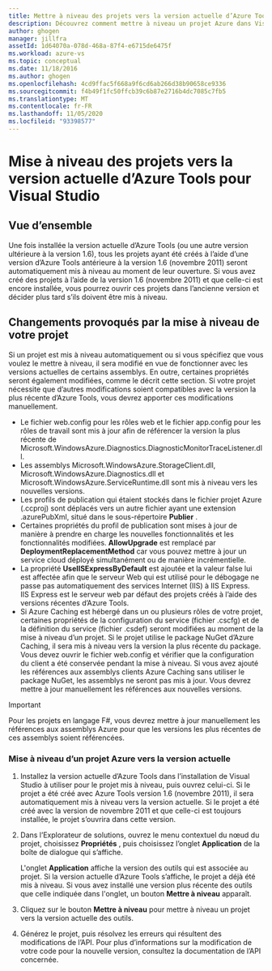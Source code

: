 ```yaml
---
title: Mettre à niveau des projets vers la version actuelle d’Azure Tools
description: Découvrez comment mettre à niveau un projet Azure dans Visual Studio vers la version actuelle d’Azure Tools
author: ghogen
manager: jillfra
assetId: 1d64070a-078d-468a-87f4-e6715de6475f
ms.workload: azure-vs
ms.topic: conceptual
ms.date: 11/18/2016
ms.author: ghogen
ms.openlocfilehash: 4cd9ffac5f668a9f6cd6ab266d38b90658ce9336
ms.sourcegitcommit: f4b49f1fc50ffcb39c6b87e2716b4dc7085c7fb5
ms.translationtype: MT
ms.contentlocale: fr-FR
ms.lasthandoff: 11/05/2020
ms.locfileid: "93398577"
---
```

# <a name="how-to-upgrade-projects-to-the-current-version-of-the-azure-tools-for-visual-studio"></a>Mise à niveau des projets vers la version actuelle d’Azure Tools pour Visual Studio
## <a name="overview"></a>Vue d’ensemble
Une fois installée la version actuelle d’Azure Tools (ou une autre version ultérieure à la version 1.6), tous les projets ayant été créés à l’aide d’une version d’Azure Tools antérieure à la version 1.6 (novembre 2011) seront automatiquement mis à niveau au moment de leur ouverture. Si vous avez créé des projets à l’aide de la version 1.6 (novembre 2011) et que celle-ci est encore installée, vous pourrez ouvrir ces projets dans l’ancienne version et décider plus tard s’ils doivent être mis à niveau.

## <a name="how-your-project-changes-when-you-upgrade-it"></a>Changements provoqués par la mise à niveau de votre projet
Si un projet est mis à niveau automatiquement ou si vous spécifiez que vous voulez le mettre à niveau, il sera modifié en vue de fonctionner avec les versions actuelles de certains assemblys. En outre, certaines propriétés seront également modifiées, comme le décrit cette section. Si votre projet nécessite que d’autres modifications soient compatibles avec la version la plus récente d’Azure Tools, vous devrez apporter ces modifications manuellement.

* Le fichier web.config pour les rôles web et le fichier app.config pour les rôles de travail sont mis à jour afin de référencer la version la plus récente de Microsoft.WindowsAzure.Diagnostics.DiagnosticMonitorTraceListener.dll.
* Les assemblys Microsoft.WindowsAzure.StorageClient.dll, Microsoft.WindowsAzure.Diagnostics.dll et Microsoft.WindowsAzure.ServiceRuntime.dll sont mis à niveau vers les nouvelles versions.
* Les profils de publication qui étaient stockés dans le fichier projet Azure (.ccproj) sont déplacés vers un autre fichier ayant une extension .azurePubXml, situé dans le sous-répertoire **Publier** .
* Certaines propriétés du profil de publication sont mises à jour de manière à prendre en charge les nouvelles fonctionnalités et les fonctionnalités modifiées. **AllowUpgrade** est remplacé par **DeploymentReplacementMethod** car vous pouvez mettre à jour un service cloud déployé simultanément ou de manière incrémentielle.
* La propriété **UseIISExpressByDefault** est ajoutée et la valeur false lui est affectée afin que le serveur Web qui est utilisé pour le débogage ne passe pas automatiquement des services Internet (IIS) à IIS Express. IIS Express est le serveur web par défaut des projets créés à l’aide des versions récentes d’Azure Tools.
* Si Azure Caching est hébergé dans un ou plusieurs rôles de votre projet, certaines propriétés de la configuration du service (fichier .cscfg) et de la définition du service (fichier .csdef) seront modifiées au moment de la mise à niveau d’un projet. Si le projet utilise le package NuGet d’Azure Caching, il sera mis à niveau vers la version la plus récente du package. Vous devez ouvrir le fichier web.config et vérifier que la configuration du client a été conservée pendant la mise à niveau. Si vous avez ajouté les références aux assemblys clients Azure Caching sans utiliser le package NuGet, les assemblys ne seront pas mis à jour. Vous devrez mettre à jour manuellement les références aux nouvelles versions.

> [!IMPORTANT]
> Pour les projets en langage F#, vous devrez mettre à jour manuellement les références aux assemblys Azure pour que les versions les plus récentes de ces assemblys soient référencées.
>
>

### <a name="how-to-upgrade-an-azure-project-to-the-current-release"></a>Mise à niveau d’un projet Azure vers la version actuelle
1. Installez la version actuelle d’Azure Tools dans l’installation de Visual Studio à utiliser pour le projet mis à niveau, puis ouvrez celui-ci. Si le projet a été créé avec Azure Tools version 1.6 (novembre 2011), il sera automatiquement mis à niveau vers la version actuelle. Si le projet a été créé avec la version de novembre 2011 et que celle-ci est toujours installée, le projet s’ouvrira dans cette version.
2. Dans l’Explorateur de solutions, ouvrez le menu contextuel du nœud du projet, choisissez **Propriétés** , puis choisissez l’onglet **Application** de la boîte de dialogue qui s’affiche.

    L'onglet **Application** affiche la version des outils qui est associée au projet. Si la version actuelle d’Azure Tools s’affiche, le projet a déjà été mis à niveau. Si vous avez installé une version plus récente des outils que celle indiquée dans l'onglet, un bouton **Mettre à niveau** apparaît.
3. Cliquez sur le bouton **Mettre à niveau** pour mettre à niveau un projet vers la version actuelle des outils.
4. Générez le projet, puis résolvez les erreurs qui résultent des modifications de l’API. Pour plus d’informations sur la modification de votre code pour la nouvelle version, consultez la documentation de l’API concernée.
